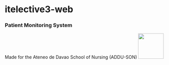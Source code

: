 # itelective3-web

### Patient Monitoring System

Made for the Ateneo de Davao School of Nursing (ADDU-SON) 
<img src="https://user-images.githubusercontent.com/103469969/209050078-d8483086-c632-48ec-a8b6-ccaf9ef361bb.png" style= "width 80px; height: 80px;">
